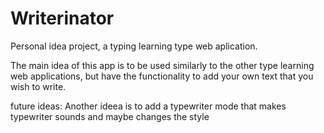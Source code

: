 # Writerinator
Personal idea project, a typing learning type web aplication.

The main idea of this app is to be used similarly to the other type learning web applications, but have the functionality to add your own text that you wish to write.


future ideas:
	Another ideea is to add a typewriter mode that makes typewriter sounds and maybe changes the style
